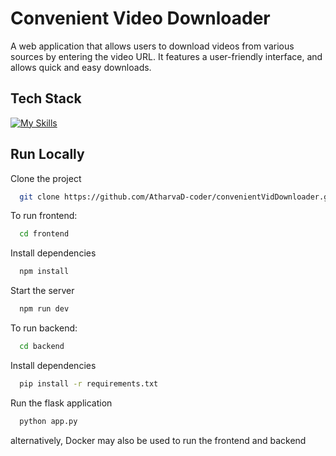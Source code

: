 # Convenient Video Downloader

A web application that allows users to download videos from various sources by entering the video URL. It features a user-friendly interface, and allows quick and easy downloads.



## Tech Stack
 [![My Skills](https://skillicons.dev/icons?i=next,react,typescript,tailwind,html,docker)](https://skillicons.dev)


## Run Locally

Clone the project

```bash
  git clone https://github.com/AtharvaD-coder/convenientVidDownloader.git
```

To run frontend:

```bash
  cd frontend
```

Install dependencies

```bash
  npm install
```

Start the server

```bash
  npm run dev
```

To run backend:

```bash
  cd backend
```

Install dependencies

```bash
  pip install -r requirements.txt

```

Run the flask application

```bash
  python app.py

```

alternatively, Docker may also be used to run the frontend and backend

